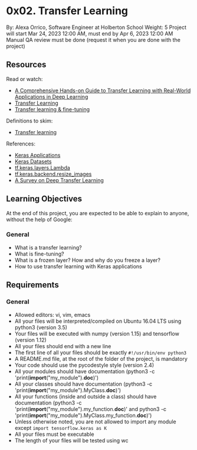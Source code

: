 # 0x02. Transfer Learning

By: Alexa Orrico, Software Engineer at Holberton School
Weight: 5
Project will start Mar 24, 2023 12:00 AM, must end by Apr 6, 2023 12:00 AM
Manual QA review must be done (request it when you are done with the project)

## Resources

Read or watch:

- [A Comprehensive Hands-on Guide to Transfer Learning with Real-World Applications in Deep Learning](https://towardsdatascience.com/a-comprehensive-hands-on-guide-to-transfer-learning-with-real-world-applications-in-deep-learning-212bf3b2f27a)
- [Transfer Learning](https://www.tensorflow.org/guide/keras/transfer_learning)
- [Transfer learning & fine-tuning](https://www.tensorflow.org/guide/keras/transfer_learning#fine-tuning)

Definitions to skim:

- [Transfer learning](https://en.wikipedia.org/wiki/Transfer_learning)

References:

- [Keras Applications](https://keras.io/api/applications/)
- [Keras Datasets](https://keras.io/api/datasets/)
- [tf.keras.layers.Lambda](https://www.tensorflow.org/api_docs/python/tf/keras/layers/Lambda)
- [tf.keras.backend.resize_images](https://www.tensorflow.org/api_docs/python/tf/keras/backend/resize_images)
- [A Survey on Deep Transfer Learning](https://arxiv.org/pdf/1808.01974.pdf)

## Learning Objectives

At the end of this project, you are expected to be able to explain to anyone, without the help of Google:

### General

- What is a transfer learning?
- What is fine-tuning?
- What is a frozen layer? How and why do you freeze a layer?
- How to use transfer learning with Keras applications

## Requirements

### General

- Allowed editors: vi, vim, emacs
- All your files will be interpreted/compiled on Ubuntu 16.04 LTS using python3 (version 3.5)
- Your files will be executed with numpy (version 1.15) and tensorflow (version 1.12)
- All your files should end with a new line
- The first line of all your files should be exactly `#!/usr/bin/env python3`
- A README.md file, at the root of the folder of the project, is mandatory
- Your code should use the pycodestyle style (version 2.4)
- All your modules should have documentation (python3 -c 'print(**import**("my_module").**doc**)')
- All your classes should have documentation (python3 -c 'print(**import**("my_module").MyClass.**doc**)')
- All your functions (inside and outside a class) should have documentation (python3 -c 'print(**import**("my_module").my_function.**doc**)' and python3 -c 'print(**import**("my_module").MyClass.my_function.**doc**)')
- Unless otherwise noted, you are not allowed to import any module except `import tensorflow.keras as K`
- All your files must be executable
- The length of your files will be tested using wc
